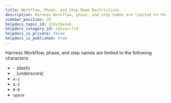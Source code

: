 ```yaml
---
title: Workflow, Phase, and Step Name Restrictions
description: Harness Workflow, phase, and step names are limited to the following characters.
sidebar_position: 20
helpdocs_topic_id: 3j9vt6eno6
helpdocs_category_id: idvvqrrfr9
helpdocs_is_private: false
helpdocs_is_published: true
---
```


Harness Workflow, phase, and step names are limited to the following characters:

* `-` (dash)
* `_` (underscore)
* `a-z`
* `A-Z`
* `0-9`
* `space`

